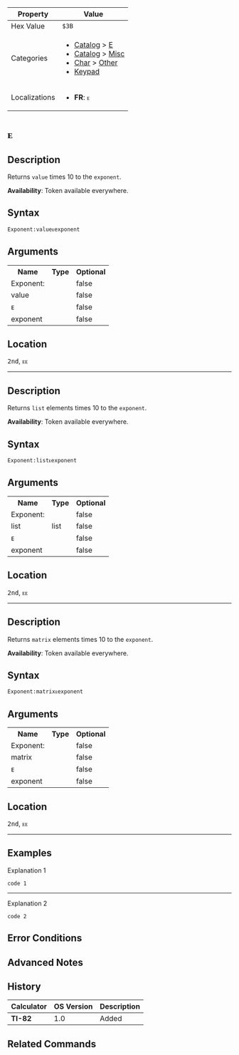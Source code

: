 | Property      | Value |
|---------------|-------|
| Hex Value     | `$3B`|
| Categories    | <ul><li>[Catalog](<../categories/Catalog.md>) > [E](<../categories/Catalog.md#E>)</li><li>[Catalog](<../categories/Catalog.md>) > [Misc](<../categories/Catalog.md#Misc>)</li><li>[Char](<../categories/Char.md>) > [Other](<../categories/Char.md#Other>)</li><li>[Keypad](<../categories/Keypad.md>)</li></ul> |
| Localizations | <ul><li><b>FR</b>: `ᴇ`</li></ul> |

# `ᴇ`

## Description
Returns `value` times 10 to the `exponent`.


<b>Availability</b>: Token available everywhere.

## Syntax
`Exponent:valueᴇexponent`

## Arguments
<table>
<tr><th>Name</th><th>Type</th><th>Optional</th></tr>

<tr><td>Exponent:</td><td></td><td>false</td></tr>

<tr><td>value</td><td></td><td>false</td></tr>

<tr><td>ᴇ</td><td></td><td>false</td></tr>

<tr><td>exponent</td><td></td><td>false</td></tr>

</table>

## Location
<kbd>2nd</kbd>, <kbd>ᴇᴇ</kbd>
<hr>

## Description
Returns `list` elements times 10 to the `exponent`.


<b>Availability</b>: Token available everywhere.

## Syntax
`Exponent:listᴇexponent`

## Arguments
<table>
<tr><th>Name</th><th>Type</th><th>Optional</th></tr>

<tr><td>Exponent:</td><td></td><td>false</td></tr>

<tr><td>list</td><td>list</td><td>false</td></tr>

<tr><td>ᴇ</td><td></td><td>false</td></tr>

<tr><td>exponent</td><td></td><td>false</td></tr>

</table>

## Location
<kbd>2nd</kbd>, <kbd>ᴇᴇ</kbd>
<hr>

## Description
Returns `matrix` elements times 10 to the `exponent`.


<b>Availability</b>: Token available everywhere.

## Syntax
`Exponent:matrixᴇexponent`

## Arguments
<table>
<tr><th>Name</th><th>Type</th><th>Optional</th></tr>

<tr><td>Exponent:</td><td></td><td>false</td></tr>

<tr><td>matrix</td><td></td><td>false</td></tr>

<tr><td>ᴇ</td><td></td><td>false</td></tr>

<tr><td>exponent</td><td></td><td>false</td></tr>

</table>

## Location
<kbd>2nd</kbd>, <kbd>ᴇᴇ</kbd>
<hr>

## Examples

Explanation 1
```ti-basic
code 1
```
---
Explanation 2
```ti-basic
code 2
```

## Error Conditions


## Advanced Notes


## History
| Calculator | OS Version | Description |
|------------|------------|-------------|
| <b>TI-82</b> | 1.0 | Added

## Related Commands

    